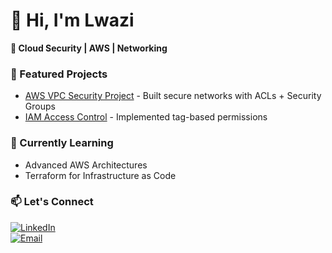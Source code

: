 # 👋 Hi, I'm **Lwazi**  
**🔐 Cloud Security | AWS | Networking**  

### 🚀 Featured Projects  
- [AWS VPC Security Project](https://github.com/yourusername/aws-vpc-project) - Built secure networks with ACLs + Security Groups  
- [IAM Access Control](https://github.com/yourusername/aws-iam-project) - Implemented tag-based permissions  

### 🌱 Currently Learning  
- Advanced AWS Architectures  
- Terraform for Infrastructure as Code  

### 📫 Let's Connect  
[![LinkedIn](https://img.shields.io/badge/LinkedIn-Connect-blue?style=flat&logo=linkedin)](https://linkedin.com/in/yourprofile)  
[![Email](https://img.shields.io/badge/Email-Contact-red?style=flat&logo=gmail)](mailto:lwazi995@outlook.com)  

